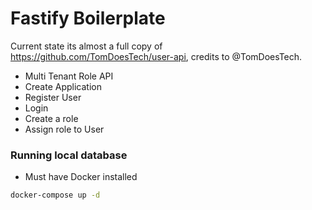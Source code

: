 # Fastify Boilerplate

Current state its almost a full copy of https://github.com/TomDoesTech/user-api, credits to @TomDoesTech.

 - Multi Tenant Role API
 - Create Application
 - Register User
 - Login
 - Create a role
 - Assign role to User

### Running local database

- Must have Docker installed

```bash
docker-compose up -d
```
